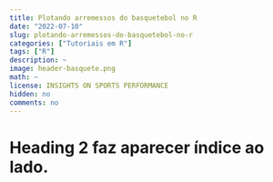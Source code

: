 ```yaml
---
title: Plotando arremessos do basquetebol no R
date: "2022-07-10"
slug: plotando-arremessos-do-basquetebol-no-r
categories: ["Tutoriais em R"]
tags: ["R"]
description: ~
image: header-basquete.png
math: ~
license: INSIGHTS ON SPORTS PERFORMANCE
hidden: no
comments: no
---
```


# Heading 2 faz aparecer índice ao lado.
